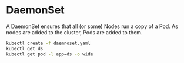 # DaemonSet
A DaemonSet ensures that all (or some) Nodes run a copy of a Pod. As nodes are added to the cluster, Pods are added to them.

```sh
kubectl create -f daemnoset.yaml
kubectl get ds
kubectl get pod -l app=ds -o wide
```
